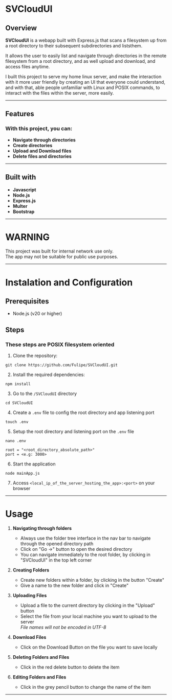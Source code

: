 # SVCloudUI  
## Overview
  
**SVCloudUI** is a webapp built with Express.js that scans a filesystem up from a root directory to their subsequent subdirectories and liststhem.  

It allows the user to easily list and navigate through directories in the remote filesystem from a root directory, and as well upload and download, and access files anytime.  

I built this project to serve my home linux server, and make the interaction with it more user friendly by creating an UI that everyone could understand, and with that, able people unfamiliar with Linux and POSIX commands, to interact with the files within the server, more easily.

---

## Features  
### With this project, you can:  
- **Navigate through directories**
- **Create directories**
- **Upload and Download files**
- **Delete files and directories**

---

## Built with  
- **Javascript**
- **Node.js**
- **Express.js**
- **Multer**
- **Bootstrap**

---

# WARNING  
This project was built for internal network use only.  
The app may not be suitable for public use purposes.

---

# Instalation and Configuration  
## Prerequisites
* Node.js (v20 or higher)

## Steps
### These steps are POSIX filesystem oriented

1. Clone the repository:  
```
git clone https://github.com/Fulipe/SVCloudUI.git
```
2. Install the required dependencies:  
```
npm install
```
3. Go to the `/SVCloudUI` directory  
```
cd SVCloudUI
```  
4. Create a `.env` file to config the root directory and app listening port
```
touch .env
```  
5. Setup the root directory and listening port on the `.env` file
```
nano .env
```  
```
root = "<root_directory_absolute_path>"
port = <e.g: 3000>
```  
6. Start the application 
```
node mainApp.js
```  
7. Access `<local_ip_of_the_server_hosting_the_app>:<port>` on your browser  

---

# Usage
1. **Navigating through folders**  
   * Always use the folder tree interface in the nav bar to navigate through the opened directory path
   * Click on "Go ->" button to open the desired directory
   * You can navigate immediately to the root folder, by clicking in "SVCloudUI" in the top left corner  

2. **Creating Folders**
   * Create new folders within a folder, by clicking in the button "Create"
   * Give a name to the new folder and click in "Create"  

3. **Uploading Files**
   * Upload a file to the current directory by clicking in the "Upload" button
   * Select the file from your local machine you want to upload to the server  
     *File names will not be encoded in UTF-8*  

4. **Download Files**  
   * Click on the Download Button on the file you want to save locally

5. **Deleting Folders and Files**
   * Click in the red delete button to delete the item

6. **Editing Folders and Files**  
   * Click in the grey pencil button to change the name of the item

---

